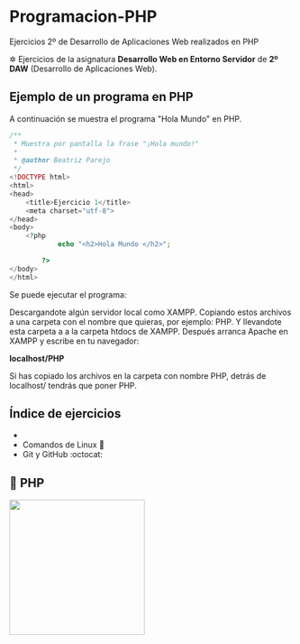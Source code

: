 # Programacion-PHP
Ejercicios 2º de Desarrollo de Aplicaciones Web realizados en PHP

✲ Ejercicios de la asignatura **Desarrollo Web en Entorno Servidor** de **2º DAW** (Desarrollo de Aplicaciones Web).

## Ejemplo de un programa en PHP

A continuación se muestra el programa "Hola Mundo" en PHP.

```php
/**
 * Muestra por pantalla la frase "¡Hola mundo!"
 *
 * @author Beatriz Parejo
 */
<!DOCTYPE html>
<html>
<head>
	<title>Ejercicio 1</title>
	<meta charset="utf-8">
</head>
<body>
	<?php
			echo "<h2>Hola Mundo </h2>";

		?>
</body>
</html>
```

Se puede ejecutar el programa:

Descargandote algún servidor local como XAMPP. Copiando estos archivos a una carpeta con el nombre que quieras, por ejemplo: PHP. Y llevandote esta carpeta a a la carpeta htdocs de XAMPP.
Después arranca Apache en XAMPP y escribe en tu navegador: 

**localhost/PHP**

Si has copiado los archivos en la carpeta con nombre PHP, detrás de localhost/ tendrás que poner PHP.

## Índice de ejercicios

* 
* Comandos de Linux  :penguin:
* Git y GitHub  :octocat:

## :blue_book: PHP

<img src="imagenes/php.png" width="240px">


